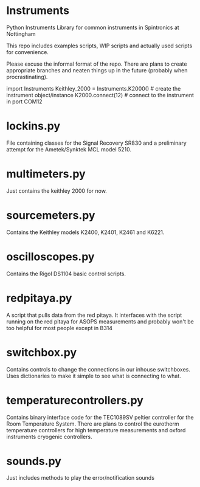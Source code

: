 # Instruments
Python Instruments Library for common instruments in Spintronics at Nottingham

This repo includes examples scripts, WIP scripts and actually used scripts for convenience. 

Please excuse the informal format of the repo. There are plans to create appropriate branches and neaten things up in the future (probably when procrastinating).

import Instruments
Keithley_2000 = Instruments.K2000() # create the instrument object/instance
K2000.connect(12) # connect to the instrument in port COM12

# lockins.py 
File containing classes for the Signal Recovery SR830 and a preliminary attempt for the Ametek/Synktek MCL model 5210.

# multimeters.py
Just contains the keithley 2000 for now.

# sourcemeters.py
Contains the Keithley models K2400, K2401, K2461 and K6221. 

# oscilloscopes.py 
Contains the Rigol DS1104 basic control scripts.

# redpitaya.py
A script that pulls data from the red pitaya. It interfaces with the script running on the red pitaya for ASOPS measurements and probably won't be too helpful for most people except in B314

# switchbox.py
Contains controls to change the connections in our inhouse switchboxes. Uses dictionaries to make it simple to see what is connecting to what.

# temperaturecontrollers.py 
Contains binary interface code for the TEC1089SV peltier controller for the Room Temperature System. There are plans to control the eurotherm temperature controllers for high temperature measurements and oxford instruments cryogenic controllers.

# sounds.py
Just includes methods to play the error/notification sounds
